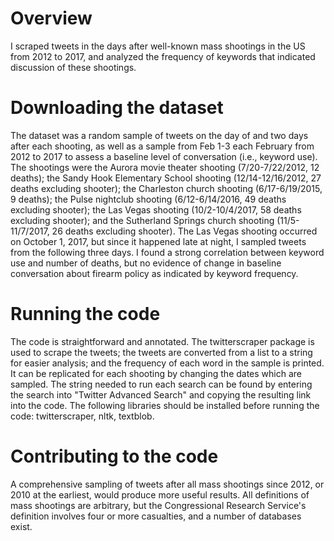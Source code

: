 # Overview

I scraped tweets in the days after well-known mass shootings in the US from 2012 to 2017, and analyzed the frequency of keywords that indicated discussion of these shootings.

# Downloading the dataset

The dataset was a random sample of tweets on the day of and two days after each shooting, as well as a sample from Feb 1-3 each February from 2012 to 2017 to assess a baseline level of conversation (i.e., keyword use). The shootings were the Aurora movie theater shooting (7/20-7/22/2012, 12 deaths); the Sandy Hook Elementary School shooting (12/14-12/16/2012, 27 deaths excluding shooter); the Charleston church shooting (6/17-6/19/2015, 9 deaths); the Pulse nightclub shooting (6/12-6/14/2016, 49 deaths excluding shooter); the Las Vegas shooting (10/2-10/4/2017, 58 deaths excluding shooter); and the Sutherland Springs church shooting (11/5-11/7/2017, 26 deaths excluding shooter). The Las Vegas shooting occurred on October 1, 2017, but since it happened late at night, I sampled tweets from the following three days. I found a strong correlation between keyword use and number of deaths, but no evidence of change in baseline conversation about firearm policy as indicated by keyword frequency.

# Running the code

The code is straightforward and annotated. The twitterscraper package is used to scrape the tweets; the tweets are converted from a list to a string for easier analysis; and the frequency of each word in the sample is printed. It can be replicated for each shooting by changing the dates which are sampled. The string needed to run each search can be found by entering the search into "Twitter Advanced Search" and copying the resulting link into the code. The following libraries should be installed before running the code: twitterscraper, nltk, textblob.

# Contributing to the code

A comprehensive sampling of tweets after all mass shootings since 2012, or 2010 at the earliest, would produce more useful results. All definitions of mass shootings are arbitrary, but the Congressional Research Service's definition involves four or more casualties, and a number of databases exist.
